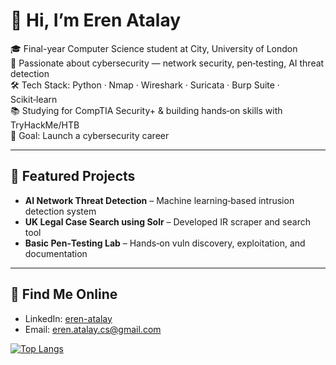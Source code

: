 # 👋 Hi, I’m Eren Atalay

🎓 Final-year Computer Science student at City, University of London  
🔐 Passionate about cybersecurity — network security, pen‑testing, AI threat detection  
🛠️ Tech Stack: Python · Nmap · Wireshark · Suricata · Burp Suite · Scikit‑learn  
📚 Studying for CompTIA Security+ & building hands‑on skills with TryHackMe/HTB  
🎯 Goal: Launch a cybersecurity career

---

## 📂 Featured Projects

- **AI Network Threat Detection** – Machine learning‑based intrusion detection system  
- **UK Legal Case Search using Solr** – Developed IR scraper and search tool  
- **Basic Pen‑Testing Lab** – Hands‑on vuln discovery, exploitation, and documentation

---

## 🔗 Find Me Online

- LinkedIn: [eren-atalay](https://linkedin.com/in/eren-atalay)  
- Email: eren.atalay.cs@gmail.com

[![Top Langs](https://github-readme-stats.vercel.app/api/top-langs/?username=eren-atalay&layout=compact)](https://github.com/eren-atalay)
